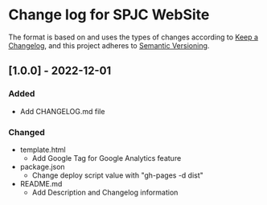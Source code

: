 # Change log for SPJC WebSite

The format is based on and uses the types of changes according to [Keep a Changelog](https://keepachangelog.com/en/1.0.0/),
and this project adheres to [Semantic Versioning](https://semver.org/spec/v2.0.0.html).

## [1.0.0] - 2022-12-01

### Added

- Add CHANGELOG.md file

### Changed

- template.html
    - Add Google Tag for Google Analytics feature
- package.json
    - Change deploy script value with "gh-pages -d dist"
- README.md
    - Add Description and Changelog information
